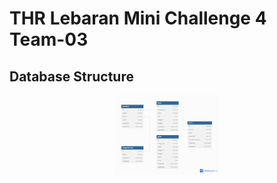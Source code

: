 # THR Lebaran Mini Challenge 4 Team-03

## Database Structure

<p align="center" width="100%">
    <img width="33%" src="./public/img/Mini Chapter 04.png"> 
</p>
